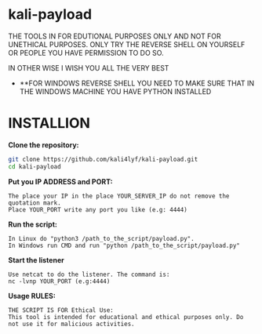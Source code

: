 # kali-payload

THE TOOLS IN FOR EDUTIONAL PURPOSES ONLY AND NOT FOR UNETHICAL PURPOSES. ONLY TRY THE REVERSE SHELL ON YOURSELF OR PEOPLE YOU HAVE PERMISSION TO DO SO.

IN OTHER WISE I WISH YOU ALL THE VERY BEST

* **FOR WINDOWS REVERSE SHELL YOU NEED TO MAKE SURE THAT IN THE WINDOWS MACHINE YOU HAVE PYTHON INSTALLED


# INSTALLION

**Clone the repository:**
 ```bash
git clone https://github.com/kali4lyf/kali-payload.git
cd kali-payload
```


**Put you IP ADDRESS and PORT:**
```
The place your IP in the place YOUR_SERVER_IP do not remove the quotation mark.
Place YOUR_PORT write any port you like (e.g: 4444)
```

**Run the script:**
```
In Linux do "python3 /path_to_the_script/payload.py".
In Windows run CMD and run "python /path_to_the_script/payload.py"
```

**Start the listener**
```
Use netcat to do the listener. The command is:
nc -lvnp YOUR_PORT (e.g:4444) 
```

**Usage RULES:**
```
THE SCRIPT IS FOR Ethical Use:
This tool is intended for educational and ethical purposes only. Do not use it for malicious activities.
```

